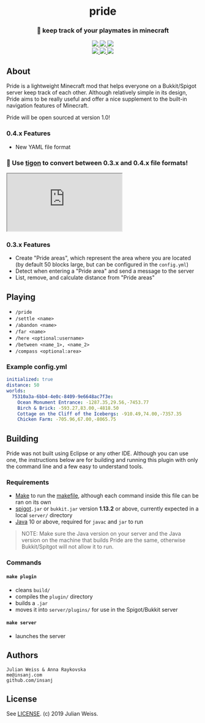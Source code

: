 <h1 align="center">pride</h1>
<h3 align="center">🦁  keep track of your playmates in minecraft</h3>


<p align="center">
  <a href="https://github.com/insanj/pride/releases">
    <img src="https://img.shields.io/github/release/insanj/pride.svg" />
  </a>
 
  <a href="https://github.com/insanj/pride/">
    <img src="https://img.shields.io/github/languages/code-size/insanj/pride.svg" />
  </a>
  
  <a href="https://github.com/insanj/pride/blob/master/LICENSE">
    <img src="https://img.shields.io/github/license/insanj/pride.svg" />
  </a>
  
  <br/>
  
  <a href="https://jdk.java.net/">
    <img src="https://img.shields.io/badge/java-10.0.2-red.svg" />
  </a>
  
  <a href="https://getbukkit.org/download/craftbukkit">
    <img src="https://img.shields.io/badge/bukkit-1.13.2-orange.svg" />
  </a>
  
  <a href="https://www.spigotmc.org/resources/pride.64859/">
    <img src="https://img.shields.io/badge/🚀-Download%20on%20spigotmc.org-blue.svg" />
  </a>
</p>

## About

Pride is a lightweight Minecraft mod that helps everyone on a Bukkit/Spigot server keep track of each other. Although relatively simple in its design, Pride aims to be really useful and offer a nice supplement to the built-in navigation features of Minecraft.

Pride will be open sourced at version 1.0!

### 0.4.x Features

- New YAML file format


### 🐯 Use [tigon](https://github.com/insanj/tigon) to convert between 0.3.x and 0.4.x file formats!

<iframe src="https://insanj.github.io/tigon/"></iframe>

### 0.3.x Features

- Create "Pride areas", which represent the area where you are located (by default 50 blocks large, but can be configured in the `config.yml`)
- Detect when entering a "Pride area" and send a message to the server
- List, remove, and calculate distance from "Pride areas"

## Playing

- `/pride`
- `/settle <name>`
- `/abandon <name>`
- `/far <name>`
- `/here <optional:username>`
- `/between <name_1>, <name_2>`
- `/compass <optional:area>`

### Example config.yml
```YAML
initialized: true
distance: 50
worlds:
  75310a3a-6bb4-4e0c-8409-9e6648ac7f3e:
    Ocean Monument Entrance: -1287.35,29.56,-7453.77
    Birch & Brick: -593.27,83.00,-4818.50
    Cottage on the Cliff of the Icebergs: -910.49,74.00,-7357.35
    Chicken Farm: -705.96,67.00,-8065.75
```

## Building

Pride was not built using Eclipse or any other IDE. Although you can use one, the instructions below are for building and running this plugin with only the command line and a few easy to understand tools.

### Requirements

- [Make](https://www.gnu.org/software/make/#download) to run the [makefile](https://github.com/insanj/pride/blob/master/makefile), although each command inside this file can be ran on its own
- [spigot](https://getbukkit.org/download/spigot)`.jar` or `bukkit.jar` version **1.13.2** or above, currently expected in a local `server/` directory
- [Java](https://www.oracle.com/technetwork/java/javase/downloads/index.html) 10 or above, required for `javac` and `jar` to run

> NOTE: Make sure the Java version on your server and the Java version on the machine that builds Pride are the same, otherwise Bukkit/Spitgot will not allow it to run.

### Commands

#### `make plugin`
- cleans `build/`
- compiles the `plugin/` directory
- builds a `.jar`
- moves it into `server/plugins/` for use in the Spigot/Bukkit server

#### `make server`
- launches the server 

## Authors

```
Julian Weiss & Anna Raykovska
me@insanj.com
github.com/insanj
```

## License

See [LICENSE](https://github.com/insanj/pride/blob/master/LICENSE). (c) 2019 Julian Weiss.

